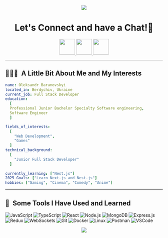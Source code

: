<p align="center">
  <img src="https://capsule-render.vercel.app/api?type=waving&color=gradient&text=Hello!&height=100&section=header"/>
</p>

<h1 align="center">
  Let's Connect and have a Chat!💬
</h1>

<p align="center">
<a href="https://www.linkedin.com/in/kurlykqqq/">
  <img height="50" src="https://user-images.githubusercontent.com/46517096/166973395-19676cd8-f8ec-4abf-83ff-da8243505b82.png"/>
</a>

<a href="https://twitter.com/kurlykqqq">
  <img height="50" src="https://user-images.githubusercontent.com/46517096/166974271-91dfa250-d70b-4cb9-8707-f1bda1b708c3.png"/>
</a>
<a href="https://www.instagram.com/kurlykqqq/">
  <img height="50" src="https://user-images.githubusercontent.com/46517096/166974368-9798f39f-1f46-499c-b14e-81f0a3f83a06.png"/>
</a>
</p>

---

<h2> 👨🏻‍💻 &nbsp;A Little Bit About Me and My Interests</h2>

```yaml
name: Oleksandr Baranovskyi
located_in: Berdychiv, Ukraine
current_job: Full Stack Developer
education:
  [
  Professional Junior Bachelor Specialty Software engineering,
  Software Engineer
  ]

fields_of_interests:
  [
    "Web Development",
    "Games"
  ]
technical_background:
  [
    "Junior Full Stack Developer"
  ]
  
currently_learning: ["Nest.js"]
2025 Goals: ["Learn Next.js and Nest.js"]
hobbies: ["Gaming", "Cinema", "Comedy", "Anime"]
```
  
---  
  
<h2> 🚀 &nbsp;Some Tools I Have Used and Learned</h2>
<p align="left">

<img src="https://img.shields.io/badge/JavaScript-ES6%2B-yellow" alt="JavaScript" />
<img src="https://img.shields.io/badge/TypeScript-blue" alt="TypeScript" />
<img src="https://img.shields.io/badge/React-61DAFB?style=flat&logo=react&logoColor=black" alt="React" />
<img src="https://img.shields.io/badge/Node.js-339933?style=flat&logo=node.js&logoColor=white" alt="Node.js" />
<img src="https://img.shields.io/badge/MongoDB-47A248?style=flat&logo=mongodb&logoColor=white" alt="MongoDB" />
<img src="https://img.shields.io/badge/Express.js-000000?style=flat&logo=express&logoColor=white" alt="Express.js" />
<img src="https://img.shields.io/badge/Redux-764ABC?style=flat&logo=redux&logoColor=white" alt="Redux" />
<img src="https://img.shields.io/badge/WebSockets-000000?style=flat&logo=websockets&logoColor=white" alt="WebSockets" />
<img src="https://img.shields.io/badge/Git-F1502F?style=flat&logo=git&logoColor=white" alt="Git" />
<img src="https://img.shields.io/badge/Docker-2496ED?style=flat&logo=docker&logoColor=white" alt="Docker" />
<img src="https://img.shields.io/badge/Linux-FCC624?style=flat&logo=linux&logoColor=black" alt="Linux" />
<img src="https://img.shields.io/badge/Postman-FF6C37?style=flat&logo=postman&logoColor=white" alt="Postman" />
<img src="https://img.shields.io/badge/VS_Code-007ACC?style=flat&logo=visual-studio-code&logoColor=white" alt="VSCode" />

</p>

<p align="center">
  <img src="https://capsule-render.vercel.app/api?type=waving&color=gradient&height=100&section=footer"/>
</p>
